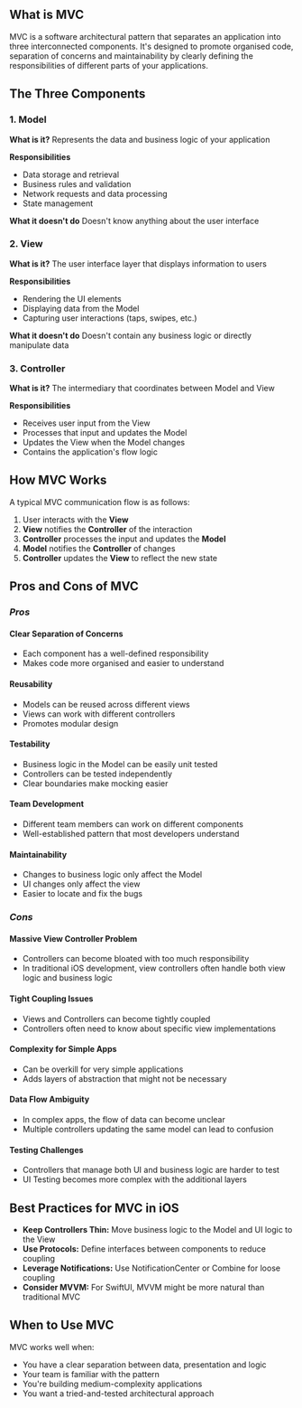 ## What is MVC

MVC is a software architectural pattern that separates an application into three interconnected components. It's designed to promote organised code, separation of concerns and maintainability by clearly defining the responsibilities of different parts of your applications.

## The Three Components

### 1. Model
**What is it?**
Represents the data and business logic of your application

**Responsibilities**
- Data storage and retrieval
- Business rules and validation
- Network requests and data processing
- State management

**What it doesn't do**
Doesn't know anything about the user interface

### 2. View
**What is it?**
The user interface layer that displays information to users

**Responsibilities**
- Rendering the UI elements
- Displaying data from the Model
- Capturing user interactions (taps, swipes, etc.)

**What it doesn't do**
Doesn't contain any business logic or directly manipulate data

### 3. Controller
**What is it?**
The intermediary that coordinates between Model and View 

**Responsibilities**
- Receives user input from the View
- Processes that input and updates the Model
- Updates the View when the Model changes
- Contains the application's flow logic

## How MVC Works

A typical MVC communication flow is as follows:

1. User interacts with the **View**
2. **View** notifies the **Controller** of the interaction
3. **Controller** processes the input and updates the **Model**
4. **Model** notifies the **Controller** of changes
5. **Controller** updates the **View** to reflect the new state

## Pros and Cons of MVC
### *Pros*
#### Clear Separation of Concerns
- Each component has a well-defined responsibility
- Makes code more organised and easier to understand
#### Reusability
- Models can be reused across different views
- Views can work with different controllers
- Promotes modular design
#### Testability
- Business logic in the Model can be easily unit tested
- Controllers can be tested independently
- Clear boundaries make mocking easier
#### Team Development
- Different team members can work on different components
- Well-established pattern that most developers understand
#### Maintainability
- Changes to business logic only affect the Model
- UI changes only affect the view
- Easier to locate and fix the bugs
### *Cons*
#### Massive View Controller Problem
- Controllers can become bloated with too much responsibility
- In traditional iOS development, view controllers often handle both view logic and business logic
#### Tight Coupling Issues
- Views and Controllers can become tightly coupled
- Controllers often need to know about specific view implementations
#### Complexity for Simple Apps
- Can be overkill for very simple applications
- Adds layers of abstraction that might not be necessary
#### Data Flow Ambiguity
- In complex apps, the flow of data can become unclear
- Multiple controllers updating the same model can lead to confusion
#### Testing Challenges
- Controllers that manage both UI and business logic are harder to test
- UI Testing becomes more complex with the additional layers

## Best Practices for MVC in iOS

- **Keep Controllers Thin:** Move business logic to the Model and UI logic to the View
- **Use Protocols:** Define interfaces between components to reduce coupling
- **Leverage Notifications:** Use NotificationCenter or Combine for loose coupling
- **Consider MVVM:** For SwiftUI, MVVM might be more natural than traditional MVC

## When to Use MVC

MVC works well when:
- You have a clear separation between data, presentation and logic
- Your team is familiar with the pattern
- You're building medium-complexity applications
- You want a tried-and-tested architectural approach